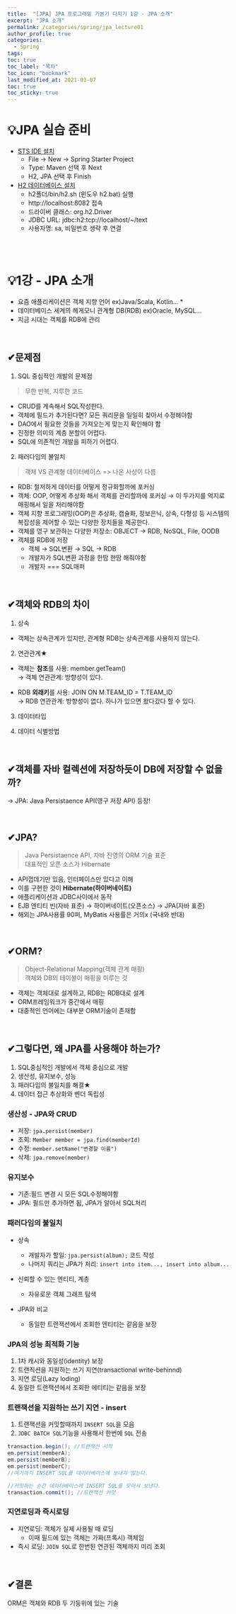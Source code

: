 ```yaml
---
title:  "[JPA] JPA 프로그래밍 기본기 다지기 1강 - JPA 소개"
excerpt: "JPA 소개"  
permalink: /categories/spring/jpa_lecture01
author_profile: true
categories:
  - Spring
tags:
toc: true
toc_label: "목차"
toc_icon: "bookmark"
last_modified_at: 2021-03-07
toc: true
toc_sticky: true
---   
```


# 💡JPA 실습 준비  
* [STS IDE 설치](https://spring.io/tools)    
  * File -> New -> Spring Starter Project
  * Type: Maven 선택 후 Next
  * H2, JPA 선택 후 Finish  
* [H2 데이터베이스 설치](http://www.h2database.com)  
  * h2폴더/bin/h2.sh (윈도우 h2.bat) 실행
  * http://localhost:8082 접속
  * 드라이버 클래스: org.h2.Driver
  * JDBC URL: jdbc:h2:tcp://localhost/~/text
  * 사용자명: sa, 비밀번호 생략 후 연결

<br/><br/>

# 💡1강 - JPA 소개
* 요즘 애플리케이션은 객체 지향 언어 ex)Java/Scala, Kotlin...   * 
* 데이터베이스 세계의 헤게모니 관계형 DB(RDB) ex)Oracle, MySQL...  
* 지금 시대는 객체를 RDB에 관리    

<br/>

## ✔문제점  
1. SQL 중심적인 개발의 문제점   
> 무한 반복, 지루한 코드  
 
* CRUD를 계속해서 SQL작성한다.
* 객체에 필드가 추가된다면? 모든 쿼리문을 일일히 찾아서 수정해야함  
* DAO에서 필요한 것들을 가져오는게 맞는지 확인해야 함  
* 진정한 의미의 계층 분할이 어렵다.  
* SQL에 의존적인 개발을 피하기 어렵다.

2. 패러다임의 불일치  
> 객체 VS 관계형 데이터베이스 => 나온 사상이 다름  

* RDB: 철저하게 데이터를 어떻게 정규화할까에 포커싱
* 객체: OOP, 어떻게 추상화 해서 객체를 관리할까에 포커싱
→ 이 두가지를 억지로 매핑해서 일을 처리해야함   
* 객체 지향 프로그래밍(OOP)은 추상화, 캡슐화, 정보은닉, 상속, 다형성 등 시스템의 복잡성을 제어할 수 있는 다양한 장치들을 제공한다.  
* 객체를 영구 보관하는 다양한 저장소: OBJECT -> RDB, NoSQL, File, OODB
* 객체를 RDB에 저장
  * 객체 → SQL변환 → SQL → RDB
  * 개발자가 SQL변환 과정을 한땀 한땀 해줘야함
  * 개발자 === SQL매퍼

<br/>

## ✔객체와 RDB의 차이  
1. 상속  
* 객체는 상속관계가 있지만, 관계형 RDB는 상속관계를 사용하지 않는다.  

2. 연관관계★  
* 객체는 **참조**를 사용: member.getTeam()  
→ 객체 연관관계: 방향성이 있다.  

* RDB **외래키**를 사용: JOIN ON M.TEAM_ID = T.TEAM_ID  
→ RDB 연관관계: 방향성이 없다. 하나가 있으면 왔다갔다 할 수 있다.   

3. 데이터타입   

4. 데이터 식별방법  

<br/>

## ✔객체를 자바 컬렉션에 저장하듯이 DB에 저장할 수 없을까? 
→ JPA: Java Persistaence API(영구 저장 API) 등장!  

<br/>

## ✔JPA?  
> Java Persistaence API, 자바 진영의 ORM 기술 표준   
> 대표적인 오픈 소스가 Hibernate

* API껍데기만 있음, 인터페이스만 있다고 이해 
* 이를 구현한 것이 **Hibernate(하이버네이트)**  
* 애플리케이션과 JDBC사이에서 동작  
* EJB 엔티티 빈(자바 표준) → 하이버네이트(오픈소스) → JPA(자바 표준)  
* 해외는 JPA사용률 90퍼, MyBatis 사용률은 거의x (국내와 반대)  

<br/>

## ✔ORM?
> Object-Relational Mapping(객체 관계 매핑)  
> 객체와 DB의 테이블이 매핑을 이루는 것  

* 객체는 객체대로 설계하고, RDB는 RDB대로 설계
* ORM프레임워크가 중간에서 매핑
* 대중적인 언어에는 대부분 ORM기술이 존재함

<br/>

## ✔그렇다면, 왜 JPA를 사용해야 하는가?    
1. SQL중심적인 개발에서 객체 중심으로 개발  
2. 생산성, 유지보수, 성능   
3. 패러다임의 불일치를 해결★  
4. 데이터 접근 추상화와 벤더 독립성   

### 생산성 - JPA와 CRUD
* 저장: `jpa.persist(member)`
* 조회: `Member member = jpa.find(memberId)`
* 수정: `member.setName("변경할 이름")`
* 삭제: `jpa.remove(member)`

### 유지보수
* 기존:필드 변경 시 모든 SQL수정해야함
* JPA: 필드만 추가하면 됨, JPA가 알아서 SQL처리

### 패러다임의 불일치
* 상속   
  * 개발자가 할일: `jpa.persist(album);` 코드 작성
  * 나머지 쿼리는 JPA가 처리: `insert into item..., insert into album...`  

* 신뢰할 수 있는 엔티티, 계층  
  * 자유로운 객체 그래프 탐색  

* JPA와 비교
  * 동일한 트랜잭션에서 조회한 엔티티는 같음을 보장  


### JPA의 성능 최적화 기능  
1. 1차 캐시와 동일성(identity) 보장
2. 트랜직션을 지원하는 쓰기 지연(transactional write-behinnd)
3. 지연 로딩(Lazy loding)
4. 동일한 트랜잭션에서 조회한 에티티는 같음을 보장  


### 트랜잭션을 지원하는 쓰기 지연 - insert
1. 트랜잭션을 커밋할때까지 `INSERT SQL`을 모음
2. `JDBC BATCH SQL`기능을 사용해서 한번에 `SQL` 전송

```java  
transaction.begin(); //트랜잭션 시작
em.persist(memberA);
em.persist(memberB);
em.persist(memberC);
//여기까지 INSERT SQL를 데이터베이스에 보내지 않는다.

//커밋하는 순간 데이터베이스에 INSERT SQL를 모아서 보낸다.
transaction.commit(); //트랜잭션 커밋
```  

### 지연로딩과 즉시로딩
* 지연로딩: 객체가 실제 사용될 때 로딩 
  * 이때 필드에 있는 객체는 가짜(프록시) 객체임  
* 즉시 로딩: `JOIN SQL`로 한번된 연관된 객체까지 미리 조회  

<br/>

## ✔결론  
ORM은 객체와 RDB 두 기둥위에 있는 기술    



